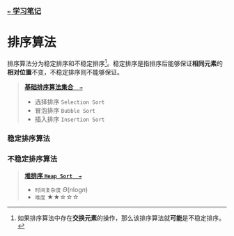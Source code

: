 ### [`←` 学习笔记](/notebook)

# 排序算法

排序算法分为稳定排序和不稳定排序[^稳定性]。稳定排序是指排序后能够保证**相同元素**的**相对位置**不变，不稳定排序则不能够保证。

[^稳定性]: 如果排序算法中存在**交换元素**的操作，那么该排序算法就**可能**是不稳定排序。

> **[基础排序算法集合&emsp;`→`](general)**
> - 选择排序 `Selection Sort`
> - 冒泡排序 `Bubble Sort`
> - 插入排序 `Insertion Sort`


### 稳定排序算法

### 不稳定排序算法

> **[堆排序 `Heap Sort`&emsp;`→`](heap_sort)**
> - `时间复杂度` $\Theta(n\log_{}{n})$
> - `难度` ★★☆☆☆
